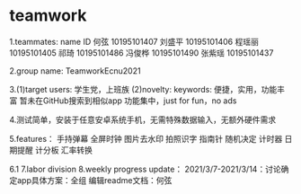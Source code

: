 # teamwork

1.teammates:
  name      ID
  何弦      10195101407
  刘盛平    10195101406
  程瑶丽    10195101405
  祁琦      10195101486
  冯俊桦    10195101490
  张紫瑶    10195101437

2.group name: TeamworkEcnu2021

3.(1)target users: 学生党，上班族
  (2)novelty:
    keywords: 便捷，实用，功能丰富
    暂未在GitHub搜索到相似app
    功能集中，just for fun，no ads

4.测试简单，安装于任意安卓系统手机，无需特殊数据输入，无额外硬件需求

5.features：
    手持弹幕
    全屏时钟
    图片去水印
    拍照识字
    指南针
    随机决定
    计时器
    日期提醒
    计分板
    汇率转换

6.1
7.labor division
8.weekly progress update：
2021/3/7-2021/3/14：讨论确定app具体方案：全组
                    编辑readme文档：何弦
